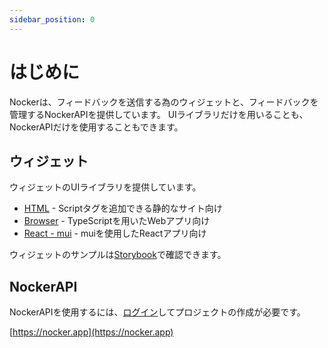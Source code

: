 ```yaml
---
sidebar_position: 0
---
```


# はじめに

Nockerは、フィードバックを送信する為のウィジェットと、フィードバックを管理するNockerAPIを提供しています。
UIライブラリだけを用いることも、NockerAPIだけを使用することもできます。

## ウィジェット

ウィジェットのUIライブラリを提供しています。

- [HTML](/docs/category/html) - Scriptタグを追加できる静的なサイト向け
- [Browser](/docs/category/browser) - TypeScriptを用いたWebアプリ向け
- [React - mui](/docs/category/react---mui) - muiを使用したReactアプリ向け

ウィジェットのサンプルは[Storybook](https://storybook.nocker.dev/?path=/story/nockercard--default)で確認できます。

## NockerAPI

NockerAPIを使用するには、[ログイン](https://nocker.app)してプロジェクトの作成が必要です。

[https://nocker.app](https://nocker.app)
